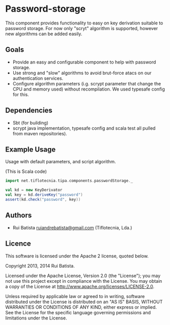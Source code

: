 # Password-storage

This component provides functionality to easy on key derivation suitable to password storage.
For now only "scryt" algorithm is supported, however new algorithms can be added easily.

## Goals

* Provide an easy and configurable component to help with password storage.
* Use strong and "slow" algorithms to avoid brut-force atacs on our authentication services.
* Configure algorithm parameters (i.g. scrypt parameter that change the CPU and memory used) without recompilation. We used typesafe config for this.

## Dependencies

* Sbt (for building)
* scrypt java implementation, typesafe config and scala test all pulled from maven repositories).

## Example Usage

Usage with default parameters, and script algorithm.

(This is Scala code)

```scala
import net.tiflotecnia.tipa.components.passwordStorage._

val kd = new KeyDerivator
val key = kd.deriveKey("password")
assert(kd.check("password", key))
```


## Authors

* Rui Batista <ruiandrebatista@gmail.com> (Tiflotecnia, Lda.)


## Licence

This software is licensed under the Apache 2 license, quoted below.

Copyright 2013, 2014 Rui Batista.

Licensed under the Apache License, Version 2.0 (the "License"); you may not use this project except in compliance with the License. You may obtain a copy of the License at http://www.apache.org/licenses/LICENSE-2.0.

Unless required by applicable law or agreed to in writing, software distributed under the License is distributed on an "AS IS" BASIS, WITHOUT WARRANTIES OR CONDITIONS OF ANY KIND, either express or implied. See the License for the specific language governing permissions and limitations under the License.

